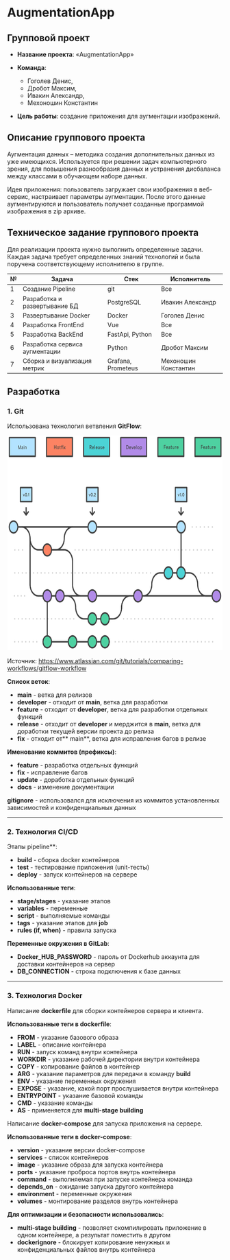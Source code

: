 # AugmentationApp



## Групповой проект

- **Название проекта**: «AugmentationApp»

- **Команда**: 
    - Гоголев Денис, 
    - Дробот Максим, 
    - Ивакин Александр, 
    - Мехоношин Константин
- **Цель работы**: создание приложения для аугментации изображений.

## Описание группового проекта

Аугментация данных – методика создания дополнительных данных из уже имеющихся. Используется при решении задач компьютерного зрения, для повышения разнообразия данных и устранения дисбаланса между классами в обучающем наборе данных. 

Идея приложения: пользователь загружает свои изображения в веб-сервис, настраивает параметры аугментации. После этого данные аугментируются и пользователь получает созданные программой изображения в zip архиве.

## Техническое задание группового проекта

Для реализации проекта нужно выполнить определенные задачи. Каждая задача требует определенных знаний технологий и была поручена соответствующему исполнителю в группе.

| №   | Задача                          | Стек                | Исполнитель           |
| --- | ------------------------------- | ------------------- | --------------------- |
|  1  | Создание Pipeline               | git                 | Все                   |
|  2  | Разработка и развертывание БД   | PostgreSQL          | Ивакин Александр      |
|  3  | Развертывание Docker            | Docker              | Гоголев Денис         |
|  4  | Разработка FrontEnd             | Vue                 | Все                   |
|  5  | Разработка BackEnd              | FastApi, Python     | Все                   |
|  6  | Разработка сервиса аугментации  | Python              | Дробот Максим         |
|  7  | Сборка и визуализация метрик    | Grafana, Prometeus  | Мехоношин Константин  |

## Разработка
### 1. Git
Использована технология ветвления **GitFlow**:

 <img src="/images/04_Hotfix_branches.svg" width="600" height="500"> 

Источник: https://www.atlassian.com/git/tutorials/comparing-workflows/gitflow-workflow

**Список веток**:
- **main** - ветка для релизов
- **developer** - отходит от **main**, ветка для разработки
- **feature** - отходит от **developer**, ветка для разработки отдельных функций
- **release** - отходит от **developer** и мерджится в **main**, ветка для доработки текущей версии проекта до релиза
- **fix** - отходит от** main**, ветка для исправления багов в релизе

**Именование коммитов (префиксы)**:
- **feature** - разработка отдельных функций
- **fix** - исправление багов
- **update** - доработка отдельных функций
- **docs** - изменение документации

**gitignore** - использовался для исключения из коммитов установленных зависимостей и конфиденциальных данных

---
### 2. Технология CI/CD
Этапы pipeline**:
- **build** - сборка docker контейнеров
- **test** - тестирование приложения (unit-тесты)
- **deploy** - запуск контейнеров на сервере

**Использованные теги**:
- **stage/stages** - указание этапов 
- **variables** - переменные
- **script** - выполняемые команды
- **tags** - указание этапов для **job**
- **rules (if, when)** - правила запуска

**Переменные окружения в GitLab**:
- **Docker_HUB_PASSWORD** - пароль от Dockerhub аккаунта для доставки контейнеров на сервер
- **DB_CONNECTION** - строка подключения к базе данных

---
### 3. Технология Docker
Написание **dockerfile** для сборки контейнеров сервера и клиента.

**Использованные теги в dockerfile**:
- **FROM** - указание базового образа
- **LABEL** - описание контейнера
- **RUN** - запуск команд внутри контейнера
- **WORKDIR** - указание рабочей директории внутри контейнера
- **COPY** - копирование файлов в контейнер
- **ARG** - указание параметров для передачи в команду **build**
- **ENV** - указание переменных окружения
- **EXPOSE** - указание, какой порт прослушивается внутри контейнера
- **ENTRYPOINT** - указание базовой команды
- **CMD** - указание команды
- **AS** - применяется для **multi-stage building**

Написание **docker-compose** для запуска приложения на сервере.

**Использованные теги в docker-compose**:
- **version** - указание версии docker-compose
- **services** - список контейнеров
- **image** - указание образа для запуска контейнера
- **ports** - указание проброса портов внутрь контейнера
- **command** - выполняемая при запуске контейнера команда
- **depends_on** - ожидание запуска другого контейнера
- **environment** - переменные окружения
- **volumes** - монтирование разделов внутрь контейнера

**Для оптимизации и безопасности использовались**:
- **multi-stage building** - позволяет скомпилировать приложение в одном контейнере, а результат поместить в другом
- **dockerignore** - блокирует копирование ненужных и конфиденциальных файлов внутрь контейнера

